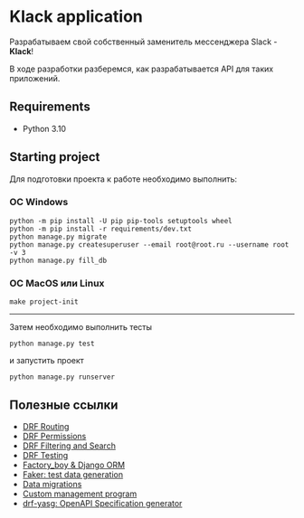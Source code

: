 # Klack application

Разрабатываем свой собственный заменитель мессенджера Slack - **Klack**!

В ходе разработки разберемся, как разрабатывается API для таких приложений.

## Requirements

- Python 3.10

## Starting project

Для подготовки проекта к работе необходимо выполнить:

### OC Windows

```shell
python -m pip install -U pip pip-tools setuptools wheel
python -m pip install -r requirements/dev.txt
python manage.py migrate
python manage.py createsuperuser --email root@root.ru --username root -v 3
python manage.py fill_db
```

### ОС MacOS или Linux

```shell
make project-init
```

---

Затем необходимо выполнить тесты

```shell
python manage.py test
```

и запустить проект

```shell
python manage.py runserver
```

## Полезные ссылки

- [DRF Routing](https://www.django-rest-framework.org/api-guide/routers/)
- [DRF Permissions](https://www.django-rest-framework.org/api-guide/permissions/)
- [DRF Filtering and Search](https://www.django-rest-framework.org/api-guide/filtering/)
- [DRF Testing](https://www.django-rest-framework.org/api-guide/testing/)
- [Factory_boy & Django ORM](https://factoryboy.readthedocs.io/en/latest/orms.html#django)
- [Faker: test data generation](https://faker.readthedocs.io/en/master/providers.html)
- [Data migrations](https://docs.djangoproject.com/en/4.1/topics/migrations/)
- [Custom management program](https://docs.djangoproject.com/en/4.1/howto/custom-management-commands/)
- [drf-yasg: OpenAPI Specification generator](https://drf-yasg.readthedocs.io/en/stable/)
